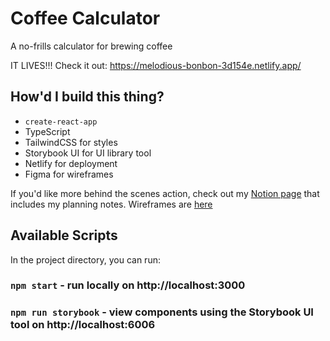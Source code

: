 # Coffee Calculator

A no-frills calculator for brewing coffee

IT LIVES!!! Check it out: https://melodious-bonbon-3d154e.netlify.app/

## How'd I build this thing?

- `create-react-app`
- TypeScript
- TailwindCSS for styles
- Storybook UI for UI library tool
- Netlify for deployment
- Figma for wireframes

If you'd like more behind the scenes action, check out my [Notion page](https://christene.notion.site/christene/Coffee-Calculator-385f016a4bdf418ba2852dc06fd8f306) that includes my planning notes. Wireframes are [here](https://www.figma.com/file/Iy2E3hj8LLiXlrWlvaCvoU/Untitled?node-id=3488%3A6008&t=E3jKKSwMDFnruyin-1)

## Available Scripts

In the project directory, you can run:

### `npm start` - run locally on http://localhost:3000

### `npm run storybook` - view components using the Storybook UI tool on http://localhost:6006
